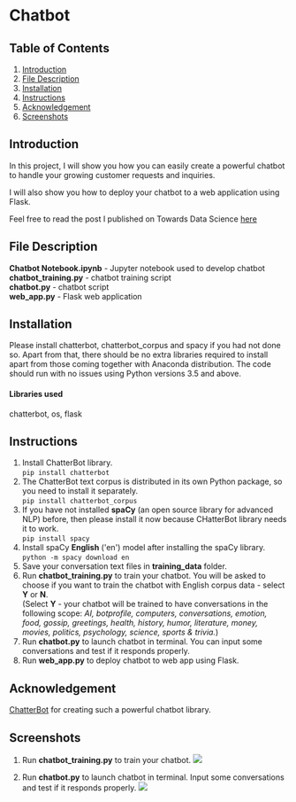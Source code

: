 # Chatbot
## Table of Contents
1. [Introduction](https://github.com/louisteo9/chatbot#introduction)
2. [File Description](https://github.com/louisteo9/chatbot#file-description)
3. [Installation](https://github.com/louisteo9/chatbot#installation)
4. [Instructions](https://github.com/louisteo9/chatbot#instructions)
5. [Acknowledgement](https://github.com/louisteo9/chatbot#acknowledgement)
6. [Screenshots](https://github.com/louisteo9/chatbot#screenshots)

## Introduction

In this project, I will show you how you can easily create a powerful chatbot to handle your growing customer requests and inquiries.
 
I will also show you how to deploy your chatbot to a web application using Flask.

Feel free to read the post I published on Towards Data Science [here](https://towardsdatascience.com/beginners-guide-to-creating-a-powerful-chatbot-48fc6b073e55)<br/>

## File Description
**Chatbot Notebook.ipynb** - Jupyter notebook used to develop chatbot<br/>
**chatbot_training.py** - chatbot training script<br/>
**chatbot.py** - chatbot script<br/>
**web_app.py** - Flask web application<br/>

## Installation
Please install chatterbot, chatterbot_corpus and spacy if you had not done so. Apart from that, there should be no extra libraries required to install apart from those coming together with Anaconda distribution. The code should run with no issues using Python versions 3.5 and above.

#### Libraries used
chatterbot, os, flask 

## Instructions
1. Install ChatterBot library.<br/>
    `pip install chatterbot`
2. The ChatterBot text corpus is distributed in its own Python package, so you need to install it separately.<br/>
    `pip install chatterbot_corpus`
3. If you have not installed **spaCy** (an open source library for advanced NLP) before, then please install it now because CHatterBot library needs it to work.<br/>
    `pip install spacy`
4. Install spaCy **English** ('en') model after installing the spaCy library.<br/>
    `python -m spacy download en`
5. Save your conversation text files in **training_data** folder.<br/>
6. Run **chatbot_training.py** to train your chatbot. You will be asked to choose if you want to train the chatbot with English corpus data - select **Y** or **N**.<br/>
   (Select **Y** - your chatbot will be trained to have conversations in the following scope: *AI, botprofile, computers, conversations, emotion, food, gossip, greetings, health, history, humor, literature, money, movies, politics, psychology, science, sports & trivia.*)
7. Run **chatbot.py** to launch chatbot in terminal. You can input some conversations and test if it responds properly.<br/>
8. Run **web_app.py** to deploy chatbot to web app using Flask.<br/>

## Acknowledgement
[ChatterBot](https://chatterbot.readthedocs.io/en/stable/) for creating such a powerful chatbot library.

## Screenshots
1. Run **chatbot_training.py** to train your chatbot.
![](https://github.com/louisteo9/chatbot/blob/main/screenshots/run%20chatbot_training.gif)

2. Run **chatbot.py** to launch chatbot in terminal. Input some conversations and test if it responds properly.
![](https://github.com/louisteo9/chatbot/blob/main/screenshots/run%20chatbot.gif)
